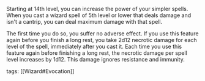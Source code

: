 Starting at 14th level, you can increase the power of your simpler spells. When you cast a wizard spell of 5th level or lower that deals damage and isn't a cantrip, you can deal maximum damage with that spell.

The first time you do so, you suffer no adverse effect. If you use this feature again before you finish a long rest, you take 2d12 necrotic damage for each level of the spell, immediately after you cast it. Each time you use this feature again before finishing a long rest, the necrotic damage per spell level increases by 1d12. This damage ignores resistance and immunity.

tags: [[Wizard#Evocation]]